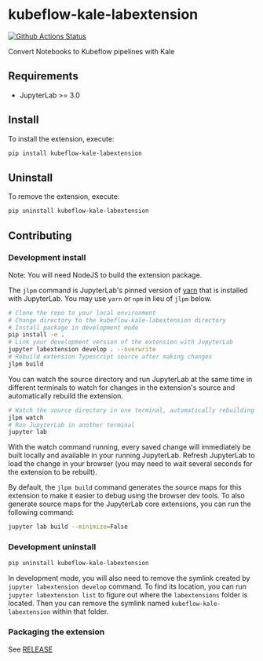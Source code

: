 # kubeflow-kale-labextension

[![Github Actions Status](https://github.com/kubeflow-kale/kale.git/workflows/Build/badge.svg)](https://github.com/kubeflow-kale/kale.git/actions/workflows/build.yml)

Convert Notebooks to Kubeflow pipelines with Kale



## Requirements

* JupyterLab >= 3.0

## Install

To install the extension, execute:

```bash
pip install kubeflow-kale-labextension
```

## Uninstall

To remove the extension, execute:

```bash
pip uninstall kubeflow-kale-labextension
```


## Contributing

### Development install

Note: You will need NodeJS to build the extension package.

The `jlpm` command is JupyterLab's pinned version of
[yarn](https://yarnpkg.com/) that is installed with JupyterLab. You may use
`yarn` or `npm` in lieu of `jlpm` below.

```bash
# Clone the repo to your local environment
# Change directory to the kubeflow-kale-labextension directory
# Install package in development mode
pip install -e .
# Link your development version of the extension with JupyterLab
jupyter labextension develop . --overwrite
# Rebuild extension Typescript source after making changes
jlpm build
```

You can watch the source directory and run JupyterLab at the same time in different terminals to watch for changes in the extension's source and automatically rebuild the extension.

```bash
# Watch the source directory in one terminal, automatically rebuilding when needed
jlpm watch
# Run JupyterLab in another terminal
jupyter lab
```

With the watch command running, every saved change will immediately be built locally and available in your running JupyterLab. Refresh JupyterLab to load the change in your browser (you may need to wait several seconds for the extension to be rebuilt).

By default, the `jlpm build` command generates the source maps for this extension to make it easier to debug using the browser dev tools. To also generate source maps for the JupyterLab core extensions, you can run the following command:

```bash
jupyter lab build --minimize=False
```

### Development uninstall

```bash
pip uninstall kubeflow-kale-labextension
```

In development mode, you will also need to remove the symlink created by `jupyter labextension develop`
command. To find its location, you can run `jupyter labextension list` to figure out where the `labextensions`
folder is located. Then you can remove the symlink named `kubeflow-kale-labextension` within that folder.

### Packaging the extension

See [RELEASE](RELEASE.md)
